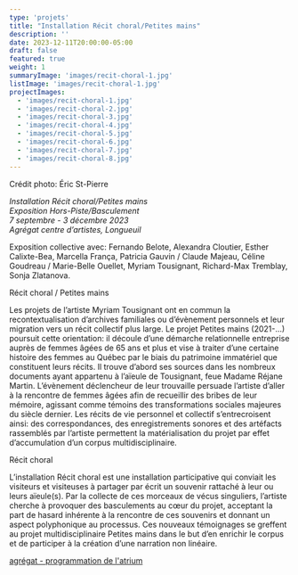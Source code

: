 ```yaml
---
type: 'projets'
title: "Installation Récit choral/Petites mains"
description: ''
date: 2023-12-11T20:00:00-05:00
draft: false
featured: true
weight: 1
summaryImage: 'images/recit-choral-1.jpg'
listImage: 'images/recit-choral-1.jpg'
projectImages:
  - 'images/recit-choral-1.jpg'
  - 'images/recit-choral-2.jpg'
  - 'images/recit-choral-3.jpg'
  - 'images/recit-choral-4.jpg'
  - 'images/recit-choral-5.jpg'
  - 'images/recit-choral-6.jpg'
  - 'images/recit-choral-7.jpg'
  - 'images/recit-choral-8.jpg'
---
```

Crédit photo: Éric St-Pierre

_Installation Récit choral/Petites mains  
Exposition Hors-Piste/Basculement  
7 septembre - 3 décembre 2023  
Agrégat centre d’artistes, Longueuil_

Exposition collective avec:
Fernando Belote, Alexandra Cloutier, Esther Calixte-Bea, Marcella França, Patricia Gauvin / Claude Majeau, Céline Goudreau / Marie-Belle Ouellet, Myriam Tousignant, Richard-Max Tremblay, Sonja Zlatanova.

Récit choral / Petites mains

Les projets de l’artiste Myriam Tousignant ont en commun la recontextualisation d’archives familiales ou d’évènement personnels et leur migration vers un récit collectif plus large. Le projet Petites mains (2021-…) poursuit cette orientation: il découle d’une démarche relationnelle entreprise auprès de femmes âgées de 65 ans et plus et vise à traiter d’une certaine histoire des femmes au Québec par le biais du patrimoine immatériel que constituent leurs récits. Il trouve d’abord ses sources dans les nombreux documents ayant appartenu à l’aïeule de Tousignant, feue Madame Réjane Martin. L’évènement déclencheur de leur trouvaille persuade l’artiste d’aller à la rencontre de femmes âgées afin de recueillir des bribes de leur mémoire, agissant comme témoins des transformations sociales majeures du siècle dernier. Les récits de vie personnel et collectif s’entrecroisent ainsi: des correspondances, des enregistrements sonores et des artéfacts rassemblés par l’artiste permettent la matérialisation du projet par effet d’accumulation d’un corpus multidisciplinaire.

Récit choral

L’installation Récit choral est une installation participative qui conviait les visiteurs et visiteuses à partager par écrit un souvenir rattaché à leur ou leurs aïeule(s). Par la collecte de ces morceaux de vécus singuliers, l’artiste cherche à provoquer des basculements au cœur du projet, acceptant la part de hasard inhérente à la rencontre de ces souvenirs et donnant un aspect polyphonique au processus. Ces nouveaux témoignages se greffent au projet multidisciplinaire Petites mains dans le but d’en enrichir le corpus et de participer à la création d’une narration non linéaire.

[agrégat - programmation de l'atrium](agregatarts.ca) 
 